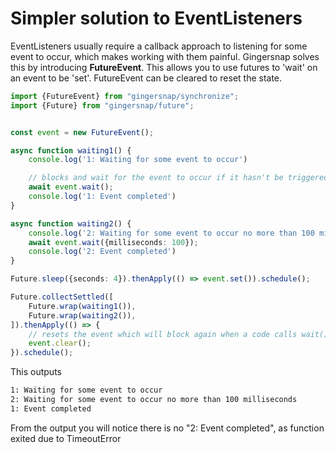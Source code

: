 # Simpler solution to EventListeners

EventListeners usually require a callback approach to listening for some event to occur, which makes working with them painful. Gingersnap solves this by introducing **FutureEvent**. This allows you to use futures to 'wait' on an event to be 'set'. FutureEvent can be cleared to reset the state.

```ts
import {FutureEvent} from "gingersnap/synchronize";
import {Future} from "gingersnap/future";


const event = new FutureEvent();

async function waiting1() {
    console.log('1: Waiting for some event to occur')

    // blocks and wait for the event to occur if it hasn't be triggered as yet
    await event.wait();
    console.log('1: Event completed')
}

async function waiting2() {
    console.log('2: Waiting for some event to occur no more than 100 milliseconds')
    await event.wait({milliseconds: 100});
    console.log('2: Event completed')
}

Future.sleep({seconds: 4}).thenApply(() => event.set()).schedule();

Future.collectSettled([
    Future.wrap(waiting1()),
    Future.wrap(waiting2()),
]).thenApply(() => {
    // resets the event which will block again when a code calls wait()
    event.clear();
}).schedule();
```

This outputs
```bash
1: Waiting for some event to occur
2: Waiting for some event to occur no more than 100 milliseconds
1: Event completed

```

From the output you will notice there is no "2: Event completed", as function exited due to TimeoutError